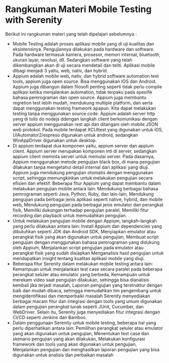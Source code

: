 # Rangkuman Materi Mobile Testing with Serenity

Berikut ini rangkuman materi yang telah dipelajari sebelumnya :
* Mobile Testing adalah proses aplikasi mobile yang di uji kualitas dan eksistensinya. Pengujiannya dilakukan pada hardware dan software. Pada hardware termasuk kamera, prosesor, memori internal, bluetooth, ukuran layar, resolusi, dll. Sedangkan software yang telah dikembangkan akan di uji secara mendetail dan teliti. Aplikasi mobile dibagi menjadi 3 yaitu, web, nativ, dan hybrid. 
* Appium adalah mobile web, nativ, dan hybrid software automation test tools, appium juga open source. Bisa menggunakan IOS dan Android. Appium juga dibangun dalam filosofi penting seperti tidak perlu compile aplikasi ketika menjalankan automation, tidak terpaku pada spesifik bahasa pemrograman dan open source. Appium juga membantu regretion test lebih mudah, mendukung multiple platform, dan serta dapat menggunakan testing framwork apapun. Kita dapat melakukan testing tanpa menggunakan source code. Appium adalah server http yang di tulis do nodejs ddengan langkah client berkomunikasi dengan server appium menggunakan rest api dan ditangani oleh mobile JSON web protokol. Pada mobile terdapat XCUItest yang digunakan untuk iOS, UIAutomator2/espreso digunakan untuk android, sedangkan WinAppDriver digunakan untuk desktop. 
* Di appium terdapat dua komponen yaitu, appium server dan appium client. Appium server merupakan komponen inti di server, sedangkan appium client meminta server untuk memulai server. Pada dasarnya, Appium menggunakan metode pengujian black box, di mana pengujian dilakukan tanpa mengetahui detail internal dari aplikasi yang diuji. Appium juga mendukung pengujian otomatis dengan menggunakan script, sehingga memungkinkan untuk melakukan pengujian secara efisien dan efektif. Beberapa fitur Appium yang dapat membantu dalam melakukan pengujian mobile antara lain: Mendukung berbagai bahasa pemrograman seperti Java, Python, Ruby, dan lain-lain, Mendukung pengujian pada berbagai jenis aplikasi seperti native, hybrid, dan mobile web, Mendukung pengujian pada berbagai jenis emulator dan perangkat fisik, Memiliki dukungan terhadap pengujian paralel, Memiliki fitur recording dan playback untuk memudahkan pengujian.
* Untuk melakukan pengujian mobile dengan Appium, langkah-langkah yang perlu dilakukan antara lain: Install Appium dan dependencies yang dibutuhkan seperti JDK dan Android SDK, Menyiapkan emulator atau perangkat fisik yang akan digunakan untuk pengujian, Membuat script pengujian dengan menggunakan bahasa pemrograman yang didukung oleh Appium, Menjalankan script pengujian pada emulator atau perangkat fisik yang sudah disiapkan
Menganalisis hasil pengujian untuk mendapatkan insight tentang kualitas aplikasi mobile yang diuji.
* Beberapa fitur Serenity dalam melakukan mobile testing antara lain: Kemampuan untuk menjalankan test case secara paralel pada beberapa perangkat seluler atau emulator yang berbeda, Kemampuan untuk merekam video saat pengujian dilakukan, sehingga bisa dianalisis kembali jika terjadi masalah, Laporan pengujian yang terstruktur dengan baik dan mudah dibaca, sehingga memudahkan tim pengembang untuk mengidentifikasi dan memperbaiki masalah
Serenity menyediakan berbagai macam fitur dan integrasi dengan tools yang umum digunakan dalam pengujian perangkat lunak seperti JUnit, Cucumber, dan WebDriver. Selain itu, Serenity juga menyediakan fitur integrasi dengan CI/CD seperti Jenkins dan Bamboo.
* Dalam penggunaan Serenity untuk mobile testing, beberapa hal yang perlu diperhatikan antara lain: Pemilihan perangkat seluler atau emulator yang akan digunakan untuk pengujian, Menentukan test case dan skenario pengujian yang akan dilakukan, Melakukan konfigurasi framework dan tools yang akan digunakan untuk pengujian, Menjalankan pengujian dan menghasilkan laporan pengujian yang bisa digunakan untuk analisis dan perbaikan masalah